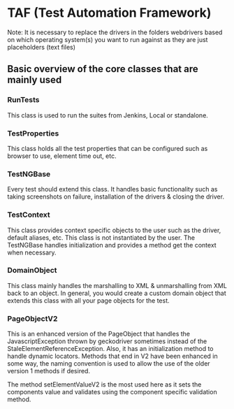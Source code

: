 # TAF (Test Automation Framework)

Note:  It is necessary to replace the drivers in the folders webdrivers based on which operating system(s)
you want to run against as they are just placeholders (text files)

## Basic overview of the core classes that are mainly used

### RunTests
This class is used to run the suites from Jenkins, Local or standalone.

### TestProperties
This class holds all the test properties that can be configured such as browser to use, element time out, etc.

### TestNGBase
Every test should extend this class.  It handles basic functionality such as taking screenshots on failure, installation of the drivers & closing the driver.

### TestContext
This class provides context specific objects to the user such as the driver, default aliases, etc.  This class is not instantiated by the user.  The TestNGBase handles initialization and provides a method get the context when necessary.

### DomainObject
This class mainly handles the marshalling to XML & unmarshalling from XML back to an object.  In general, you would create a custom domain object that extends this class with all your page objects for the test.

### PageObjectV2
This is an enhanced version of the PageObject that handles the JavascriptException thrown by geckodriver sometimes instead of the StaleElementReferenceException.  Also, it has an initialization method to handle dynamic locators.  Methods that end in V2 have been enhanced in some way, the naming convention is used to allow the use of the older version 1 methods if desired.

The method setElementValueV2 is the most used here as it sets the components value and validates using the component specific validation method.

